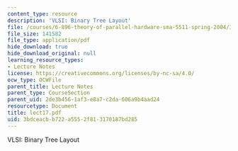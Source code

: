 ```yaml
---
content_type: resource
description: 'VLSI: Binary Tree Layout'
file: /courses/6-896-theory-of-parallel-hardware-sma-5511-spring-2004/3bdceacbb722a5552f813170187bd285_lect17.pdf
file_size: 141582
file_type: application/pdf
hide_download: true
hide_download_original: null
learning_resource_types:
- Lecture Notes
license: https://creativecommons.org/licenses/by-nc-sa/4.0/
ocw_type: OCWFile
parent_title: Lecture Notes
parent_type: CourseSection
parent_uid: 2de3b456-1af3-e8a7-c2da-606a9b4aad24
resourcetype: Document
title: lect17.pdf
uid: 3bdceacb-b722-a555-2f81-3170187bd285
---
```

VLSI: Binary Tree Layout